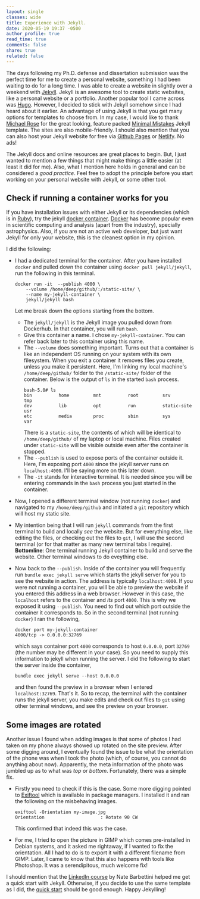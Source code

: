 ```yaml
---
layout: single
classes: wide
title: Experience with Jekyll.
date: 2020-05-19 19:37 -0500
author_profile: true
read_time: true
comments: false
share: true
related: false
---
```

The days following my Ph.D. defense and dissertation submission was the perfect time for me
to create a personal website, something I had been waiting to do for a long time.
I was able to create a website in slightly over a weekend with [Jekyll](https://jekyllrb.com/).
Jekyll is an awesome tool to create static websites, like a personal website or a portfolio.
Another popular tool I came across was [Hugo](https://gohugo.io/). However, I
decided to stick with Jekyll somehow since I had heard about it earlier. An advantage of
using Jekyll is that you get many options for templates to choose from. In my case, I would
like to thank [Michael Rose](https://mademistakes.com/) for the great looking, feature packed
[Minimal Mistakes](https://mmistakes.github.io/minimal-mistakes/) Jekyll template. The
sites are also mobile-friendly. I should also mention that you can also host your Jekyll
website for free via [Github Pages](https://pages.github.com/) or
[Netlify](https://www.netlify.com/). No ads!

The Jekyll docs and online resources are great places to begin. But, I just wanted to
mention a few things that might make things a little easier (at least it did for me).
Also, what I mention here holds in general and can be considered a *good practice*.
Feel free to adopt the principle before you start working on your personal website
with Jekyll, or some other tool.

## Check if running a container works for you
If you have installation issues with either Jekyll or its dependencies (which is in
[Ruby](https://www.ruby-lang.org/en/)), try the jekyll [docker container](https://hub.docker.com/r/jekyll/jekyll/).
[Docker](https://www.docker.com/) has become popular even in scientific computing
and analysis (apart from the industry), specially astrophysics. Also, if you are not
an active web developer, but just want Jekyll for only your website, this is the
cleanest option in my opinion.

I did the following:
- I had a dedicated terminal for the container. After you have installed `docker`
  and pulled down the container using `docker pull jekyll/jekyll`, run
  the following in this terminal.
  ```shell
  docker run -it  --publish 4000 \
      --volume /home/deep/github/:/static-site/ \
      --name my-jekyll-container \
      jekyll/jekyll bash
  ```
  Let me break down the options starting from the bottom.
  - The `jekyll/jekyll` is the Jekyll image you pulled down from Dockerhub. In that
    container, you will run `bash`.
  - Give this container a name. I chose `my-jekyll-container`. You can refer
    back later to this container using this name.
  - The `--volume` does something important. Turns out that a container is like an
    independent OS running on your system with its own filesystem. When you exit
    a container it removes files you create, unless you make it persistent. Here,
    I'm linking my local machine's `/home/deep/github/` folder to the `/static-site/`
    folder of the container. Below is the output of `ls` in the started `bash` process.
    ```shell
    bash-5.0# ls
    bin          home         mnt          root         srv          tmp
    dev          lib          opt          run          static-site  usr
    etc          media        proc         sbin         sys          var
    ```
    There is a `static-site`, the contents of which will be identical to
    `/home/deep/github/` of my laptop or local machine. Files created under
    `static-site` will be visible outside even after the container is stopped.
  - The `--publish` is used to expose ports of the container outside it. Here, I'm
    exposing port `4000` since the jekyll server runs on `localhost:4000`. I'll be
    saying more on this later down.
  - The `-it`  stands for **i**nteractive **t**erminal. It is needed since you will
    be entering commands in the `bash` process you just started in the container.

- Now, I opened a different terminal window (not running `docker`) and navigated
  to my `/home/deep/github` and initiated a `git` repository which will host my
  static site.

- My intention being that I will run `jekyll` commands from the first terminal to
  build and locally *see* the website. But for everything else, like editing the
  files, or checking out the files to `git`, I will use the second terminal (or
  for that matter as many new terminal tabs I require). **Bottomline**: One terminal
  running Jekyll container to build and serve the website. Other terminal windows
  to do eveything else.

- Now back to the `--publish`. Inside of the container you will frequently run
  `bundle exec jekyll serve` which starts the jekyll server for you to see the
  website in action. The address is typically `localhost:4000`. If you were not
  running a container, you will be able to preview the website if you entered this
  address in a web browser. However in this case, the `localhost` refers
  to the container and *its* port `4000`. This is why we exposed it using `--publish`.
  You need to find out which port outside the container it corresponds to. So
  in the second terminal (not running `docker`) I ran the following,
  ```shell
  docker port my-jekyll-container 
  4000/tcp -> 0.0.0.0:32769
  ```
  which says container port `4000` corresponds to host `0.0.0.0`, port `32769`
  (the number may be different in your case). So you need to supply this information
  to jekyll when running the server. I did the following to start the server inside
  the container,
  ```shell
  bundle exec jekyll serve --host 0.0.0.0
  ```
  and then found the preview in a browser when I entered `localhost:32769`. That's
  it. So to recap, the terminal with the  container runs the jekyll server, you
  make edits and check out files to `git` using other terminal windows, and see the
  preview on your browser.

## Some images are rotated

Another issue I found when adding images is that some of photos I had taken on
my phone always showed up rotated on the site preview. After some digging around,
I eventually found the issue to be what the orientation of the phone was when
I took the photo (which, of course, you cannot do anything about now). Apparently,
the meta information of the photo was jumbled up as to what was *top* or *bottom*.
Fortunately, there was a simple fix.

- Firstly you need to check if this is the case. Some more digging pointed to
  [Exiftool](https://exiftool.org/) which is available in package managers.
  I installed it and ran the following on the misbehaving images.
  ```shell
  exiftool -Orientation my-image.jpg
  Orientation                     : Rotate 90 CW
  ```
  This confirmed that indeed this was the case.

- For me, I tried to open the picture in GIMP which comes pre-installed in
  Debian systems, and it asked me rightaway, if I wanted to fix the orientation.
  All I had to do is to export it with a different filename from GIMP.
  Later, I came to know that this also happens with tools like Photoshop.
  It was a serendipitous, much welcome fix!


I should mention that the [LinkedIn course](https://www.linkedin.com/learning-login/share?forceAccount=false&redirect=https%3A%2F%2Fwww.linkedin.com%2Flearning%2Flearning-static-site-building-with-jekyll%3Ftrk%3Dshare_ent_url&account=77313426) by Nate Barbettini helped me get a quick start
with Jekyll. Otherwise, if you decide to use the same template as I did, the
[quick start](https://mmistakes.github.io/minimal-mistakes/docs/quick-start-guide/)
should be good enough. Happy Jekylling!
